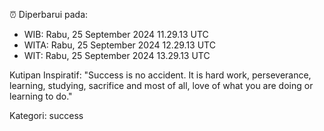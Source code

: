 ⏰ Diperbarui pada:
- WIB: Rabu, 25 September 2024 11.29.13 UTC
- WITA: Rabu, 25 September 2024 12.29.13 UTC
- WIT: Rabu, 25 September 2024 13.29.13 UTC

Kutipan Inspiratif:
"Success is no accident. It is hard work, perseverance, learning, studying, sacrifice and most of all, love of what you are doing or learning to do."


Kategori: success

